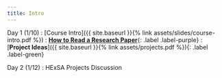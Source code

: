 ```yaml
---
title: Intro
---
```

Day 1 (1/10)
: [Course Intro]({{ site.baseurl }}{% link assets/slides/course-intro.pdf %})
  : [**How to Read a Research Paper**](https://web.stanford.edu/class/ee384m/Handouts/HowtoReadPaper.pdf){: .label .label-purple}
  : [**Project Ideas**]({{ site.baseurl }}{% link assets/projects.pdf %}){: .label .label-green}

Day 2 (1/12)
: HExSA Projects Discussion


